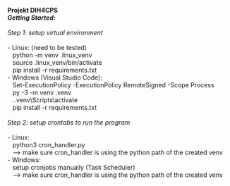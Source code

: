 **Projekt DIH4CPS**\
***Getting Started:***\
\
    *Step 1: setup virtual environment*\
    \
      - Linux: (need to be tested)\
&nbsp;&nbsp; python -m venv .linux_venv\
&nbsp;&nbsp; source .linux_venv/bin/activate\
&nbsp;&nbsp; pip install -r requirements.txt\
        - Windows (Visual Studio Code):\
&nbsp;&nbsp; Set-ExecutionPolicy -ExecutionPolicy RemoteSigned -Scope Process\
&nbsp;&nbsp; py -3 -m venv .venv \
&nbsp;&nbsp; .\.venv\Scripts\activate \
&nbsp;&nbsp; pip install -r requirements.txt\
            \
    *Step 2: setup crontabs to run the program* \
    \
        - Linux: \
&nbsp;&nbsp; python3 cron_handler.py \
&nbsp;&nbsp; --> make sure cron_handler is using the python path of the created venv\
        - Windows: \
&nbsp;&nbsp; setup cronjobs manually (Task Scheduler)\
&nbsp;&nbsp; --> make sure cron_handler is using the python path of the created venv
